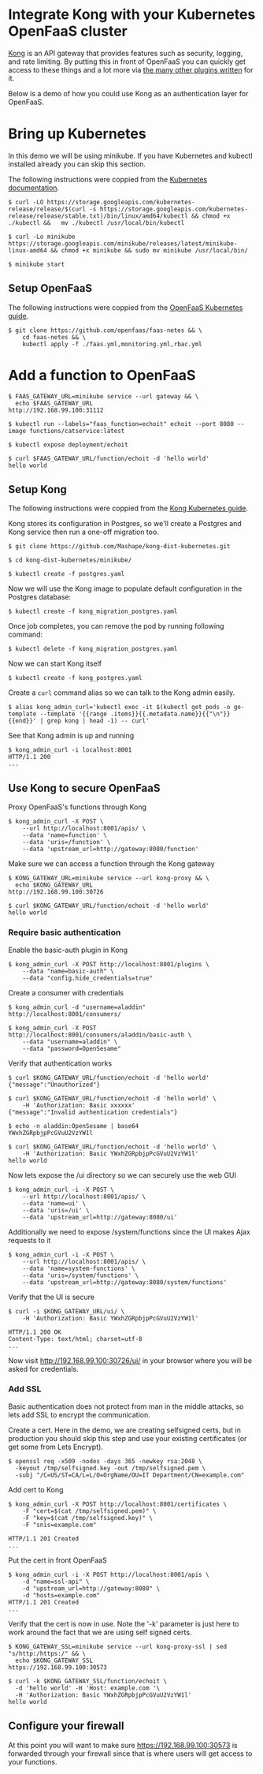 # Integrate Kong with your Kubernetes OpenFaaS cluster

[Kong](https://getkong.org) is an API gateway that provides features such as security, logging, and rate limiting. By putting this in front of OpenFaaS you can quickly get access to these things and a lot more via [the many other plugins written](https://getkong.org/plugins/) for it.

Below is a demo of how you could use Kong as an authentication layer for OpenFaaS.

# Bring up Kubernetes

In this demo we will be using minikube. If you have Kubernetes and kubectl installed already you can skip this section.

The following instructions were coppied from the [Kubernetes documentation](https://kubernetes.io/docs/tasks/tools/install-minikube/).

```
$ curl -LO https://storage.googleapis.com/kubernetes-release/release/$(curl -s https://storage.googleapis.com/kubernetes-release/release/stable.txt)/bin/linux/amd64/kubectl && chmod +x ./kubectl &&	mv ./kubectl /usr/local/bin/kubectl

$ curl -Lo minikube https://storage.googleapis.com/minikube/releases/latest/minikube-linux-amd64 && chmod +x minikube && sudo mv minikube /usr/local/bin/

$ minikube start
```

## Setup OpenFaaS

The following instructions were coppied from the [OpenFaaS Kubernetes guide](https://github.com/openfaas/faas/blob/master/guide/deployment_k8s.md).
```
$ git clone https://github.com/openfaas/faas-netes && \
    cd faas-netes && \
    kubectl apply -f ./faas.yml,monitoring.yml,rbac.yml
```

# Add a function to OpenFaaS

```
$ FAAS_GATEWAY_URL=minikube service --url gateway && \
  echo $FAAS_GATEWAY_URL
http://192.168.99.100:31112

$ kubectl run --labels="faas_function=echoit" echoit --port 8080 --image functions/catservice:latest

$ kubectl expose deployment/echoit

$ curl $FAAS_GATEWAY_URL/function/echoit -d 'hello world'
hello world
```

## Setup Kong

The following instructions were coppied from the [Kong Kubernetes guide](https://github.com/Mashape/kong-dist-kubernetes/blob/master/minikube/README.md).

Kong stores its configuration in Postgres, so we'll create a Postgres and Kong service then run a one-off migration too.

```
$ git clone https://github.com/Mashape/kong-dist-kubernetes.git

$ cd kong-dist-kubernetes/minikube/

$ kubectl create -f postgres.yaml
```

Now we will use the Kong image to populate default configuration in the Postgres database:

```
$ kubectl create -f kong_migration_postgres.yaml
```

Once job completes, you can remove the pod by running following command:

```
$ kubectl delete -f kong_migration_postgres.yaml
```
Now we can start Kong itself
```
$ kubectl create -f kong_postgres.yaml
```

Create a `curl` command alias so we can talk to the Kong admin easily.

```
$ alias kong_admin_curl='kubectl exec -it $(kubectl get pods -o go-template --template '{{range .items}}{{.metadata.name}}{{"\n"}}{{end}}' | grep kong | head -1) -- curl'
```
See that Kong admin is up and running
```
$ kong_admin_curl -i localhost:8001
HTTP/1.1 200
...
```

## Use Kong to secure OpenFaaS

Proxy OpenFaaS's functions through Kong
```
$ kong_admin_curl -X POST \
    --url http://localhost:8001/apis/ \
    --data 'name=function' \
    --data 'uris=/function' \
    --data 'upstream_url=http://gateway:8080/function'
```

Make sure we can access a function through the Kong gateway

```
$ KONG_GATEWAY_URL=minikube service --url kong-proxy && \
  echo $KONG_GATEWAY_URL
http://192.168.99.100:30726

$ curl $KONG_GATEWAY_URL/function/echoit -d 'hello world'
hello world
```

### Require basic authentication

Enable the basic-auth plugin in Kong

```
$ kong_admin_curl -X POST http://localhost:8001/plugins \
    --data "name=basic-auth" \
    --data "config.hide_credentials=true"
```

Create a consumer with credentials

```
$ kong_admin_curl -d "username=aladdin" http://localhost:8001/consumers/

$ kong_admin_curl -X POST http://localhost:8001/consumers/aladdin/basic-auth \
    --data "username=aladdin" \
    --data "password=OpenSesame"
```

Verify that authentication works

```
$ curl $KONG_GATEWAY_URL/function/echoit -d 'hello world'
{"message":"Unauthorized"}

$ curl $KONG_GATEWAY_URL/function/echoit -d 'hello world' \
    -H 'Authorization: Basic xxxxxx'
{"message":"Invalid authentication credentials"}

$ echo -n aladdin:OpenSesame | base64
YWxhZGRpbjpPcGVuU2VzYW1l

$ curl $KONG_GATEWAY_URL/function/echoit -d 'hello world' \
    -H 'Authorization: Basic YWxhZGRpbjpPcGVuU2VzYW1l'
hello world
```

Now lets expose the /ui directory so we can securely use the web GUI

```
$ kong_admin_curl -i -X POST \
    --url http://localhost:8001/apis/ \
    --data 'name=ui' \
    --data 'uris=/ui' \
    --data 'upstream_url=http://gateway:8080/ui'
```

Additionally we need to expose /system/functions since the UI makes Ajax requests to it

```
$ kong_admin_curl -i -X POST \
    --url http://localhost:8001/apis/ \
    --data 'name=system-functions' \
    --data 'uris=/system/functions' \
    --data 'upstream_url=http://gateway:8080/system/functions'
```

Verify that the UI is secure

```
$ curl -i $KONG_GATEWAY_URL/ui/ \
    -H 'Authorization: Basic YWxhZGRpbjpPcGVuU2VzYW1l'

HTTP/1.1 200 OK
Content-Type: text/html; charset=utf-8
...
```

Now visit http://192.168.99.100:30726/ui/ in your browser where you will be asked for credentials.

### Add SSL

Basic authentication does not protect from man in the middle attacks, so lets add SSL to encrypt the communication.

Create a cert. Here in the demo, we are creating selfsigned certs, but in production you should skip this step and use your existing certificates (or get some from Lets Encrypt).
```
$ openssl req -x509 -nodes -days 365 -newkey rsa:2048 \
  -keyout /tmp/selfsigned.key -out /tmp/selfsigned.pem \
  -subj "/C=US/ST=CA/L=L/O=OrgName/OU=IT Department/CN=example.com"
```

Add cert to Kong

```
$ kong_admin_curl -X POST http://localhost:8001/certificates \
    -F "cert=$(cat /tmp/selfsigned.pem)" \
    -F "key=$(cat /tmp/selfsigned.key)" \
    -F "snis=example.com"

HTTP/1.1 201 Created
...
```

Put the cert in front OpenFaaS

```
$ kong_admin_curl -i -X POST http://localhost:8001/apis \
    -d "name=ssl-api" \
    -d "upstream_url=http://gateway:8080" \
    -d "hosts=example.com"
HTTP/1.1 201 Created
...
```

Verify that the cert is now in use. Note the '-k' parameter is just here to work around the fact that we are using self signed certs.
```
$ KONG_GATEWAY_SSL=minikube service --url kong-proxy-ssl | sed "s/http:/https:/" && \
  echo $KONG_GATEWAY_SSL
https://192.168.99.100:30573

$ curl -k $KONG_GATEWAY_SSL/function/echoit \
  -d 'hello world' -H 'Host: example.com '\
  -H 'Authorization: Basic YWxhZGRpbjpPcGVuU2VzYW1l'
hello world
```

## Configure your firewall

At this point you will want to make sure https://192.168.99.100:30573 is forwarded through your firewall since that is where users will get access to your functions.
